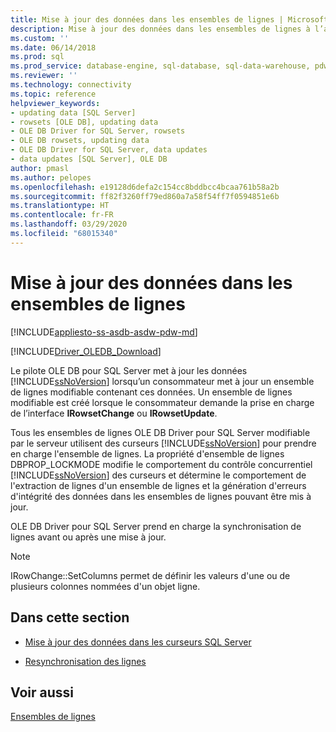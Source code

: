 ```yaml
---
title: Mise à jour des données dans les ensembles de lignes | Microsoft Docs
description: Mise à jour des données dans les ensembles de lignes à l’aide d’OLE DB Driver pour SQL Server
ms.custom: ''
ms.date: 06/14/2018
ms.prod: sql
ms.prod_service: database-engine, sql-database, sql-data-warehouse, pdw
ms.reviewer: ''
ms.technology: connectivity
ms.topic: reference
helpviewer_keywords:
- updating data [SQL Server]
- rowsets [OLE DB], updating data
- OLE DB Driver for SQL Server, rowsets
- OLE DB rowsets, updating data
- OLE DB Driver for SQL Server, data updates
- data updates [SQL Server], OLE DB
author: pmasl
ms.author: pelopes
ms.openlocfilehash: e19128d6defa2c154cc8bddbcc4bcaa761b58a2b
ms.sourcegitcommit: ff82f3260ff79ed860a7a58f54ff7f0594851e6b
ms.translationtype: HT
ms.contentlocale: fr-FR
ms.lasthandoff: 03/29/2020
ms.locfileid: "68015340"
---
```

# <a name="updating-data-in-rowsets"></a>Mise à jour des données dans les ensembles de lignes
[!INCLUDE[appliesto-ss-asdb-asdw-pdw-md](../../../includes/appliesto-ss-asdb-asdw-pdw-md.md)]

[!INCLUDE[Driver_OLEDB_Download](../../../includes/driver_oledb_download.md)]

  Le pilote OLE DB pour SQL Server met à jour les données [!INCLUDE[ssNoVersion](../../../includes/ssnoversion-md.md)] lorsqu’un consommateur met à jour un ensemble de lignes modifiable contenant ces données. Un ensemble de lignes modifiable est créé lorsque le consommateur demande la prise en charge de l’interface **IRowsetChange** ou **IRowsetUpdate**.  
  
 Tous les ensembles de lignes OLE DB Driver pour SQL Server modifiable par le serveur utilisent des curseurs [!INCLUDE[ssNoVersion](../../../includes/ssnoversion-md.md)] pour prendre en charge l'ensemble de lignes. La propriété d'ensemble de lignes DBPROP_LOCKMODE modifie le comportement du contrôle concurrentiel [!INCLUDE[ssNoVersion](../../../includes/ssnoversion-md.md)] des curseurs et détermine le comportement de l'extraction de lignes d'un ensemble de lignes et la génération d'erreurs d'intégrité des données dans les ensembles de lignes pouvant être mis à jour.  
  
 OLE DB Driver pour SQL Server prend en charge la synchronisation de lignes avant ou après une mise à jour.  
  
> [!NOTE]  
>  IRowChange::SetColumns permet de définir les valeurs d'une ou de plusieurs colonnes nommées d'un objet ligne.  
  
## <a name="in-this-section"></a>Dans cette section  
  
-   [Mise à jour des données dans les curseurs SQL Server](../../oledb/ole-db-rowsets/updating-data-in-sql-server-cursors.md)  
  
-   [Resynchronisation des lignes](../../oledb/ole-db-rowsets/updating-data-in-rowsets-resynchronizing-rows.md)  
  
## <a name="see-also"></a>Voir aussi  
 [Ensembles de lignes](../../oledb/ole-db-rowsets/rowsets.md)  
  
  
